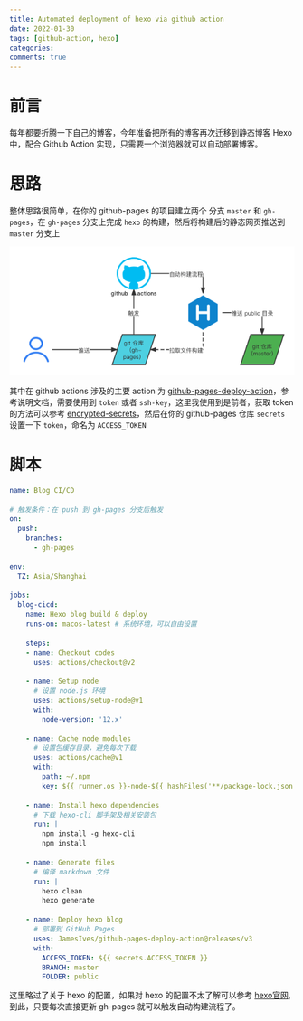 ```yaml
---
title: Automated deployment of hexo via github action
date: 2022-01-30
tags: [github-action, hexo]
categories:
comments: true
---
```



# 前言
每年都要折腾一下自己的博客，今年准备把所有的博客再次迁移到静态博客 Hexo 中，配合 Github Action 实现，只需要一个浏览器就可以自动部署博客。

<!--more-->

# 思路
整体思路很简单，在你的 github-pages 的项目建立两个 分支 `master` 和 `gh-pages`，在 `gh-pages` 分支上完成 `hexo` 的构建，然后将构建后的静态网页推送到 `master` 分支上

![](https://raw.githubusercontent.com/LeetaoGoooo/leetaogoooo.github.io/images/%E6%9E%84%E5%BB%BA%E6%B5%81%E7%A8%8B.png)

其中在 github actions 涉及的主要 action 为 [github-pages-deploy-action](https://github.com/JamesIves/github-pages-deploy-action)，参考说明文档，需要使用到 `token` 或者 `ssh-key`，这里我使用到是前者，获取 token 的方法可以参考 [encrypted-secrets](https://docs.github.com/en/actions/security-guides/encrypted-secrets)，然后在你的 github-pages 仓库 `secrets` 设置一下 `token`，命名为 `ACCESS_TOKEN`

# 脚本

```yaml
name: Blog CI/CD

# 触发条件：在 push 到 gh-pages 分支后触发
on:
  push:
    branches: 
      - gh-pages

env:
  TZ: Asia/Shanghai

jobs:
  blog-cicd:
    name: Hexo blog build & deploy
    runs-on: macos-latest # 系统环境，可以自由设置

    steps:
    - name: Checkout codes
      uses: actions/checkout@v2

    - name: Setup node
      # 设置 node.js 环境
      uses: actions/setup-node@v1
      with:
        node-version: '12.x'

    - name: Cache node modules
      # 设置包缓存目录，避免每次下载
      uses: actions/cache@v1
      with:
        path: ~/.npm
        key: ${{ runner.os }}-node-${{ hashFiles('**/package-lock.json') }}

    - name: Install hexo dependencies
      # 下载 hexo-cli 脚手架及相关安装包
      run: |
        npm install -g hexo-cli
        npm install

    - name: Generate files
      # 编译 markdown 文件
      run: |
        hexo clean
        hexo generate

    - name: Deploy hexo blog
      # 部署到 GitHub Pages
      uses: JamesIves/github-pages-deploy-action@releases/v3
      with:
        ACCESS_TOKEN: ${{ secrets.ACCESS_TOKEN }}
        BRANCH: master
        FOLDER: public
```


这里略过了关于 hexo 的配置，如果对 hexo 的配置不太了解可以参考 [hexo官网](https://hexo.io/zh-cn/),到此，只要每次直接更新 gh-pages 就可以触发自动构建流程了。
